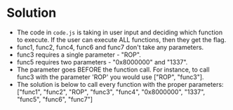 # Solution 
- The code in ``code.js`` is taking in user input and deciding which function to execute. If the user can execute ALL functions, then they get the flag. 
- func1, func2, func4, func6 and func7 don't take any parameters. 
- func3 requires a single parameter - "ROP". 
- func5 requires two parameters - "0x8000000" and "1337".
- The parameter goes BEFORE the function call. For instance, to call func3 with the parameter 'ROP' you would use ["ROP", "func3"].
- The solution is below to call every function with the proper parameters:
["func1", "func2", "ROP", "func3", "func4", "0x8000000", "1337", "func5", "func6", "func7"] 
